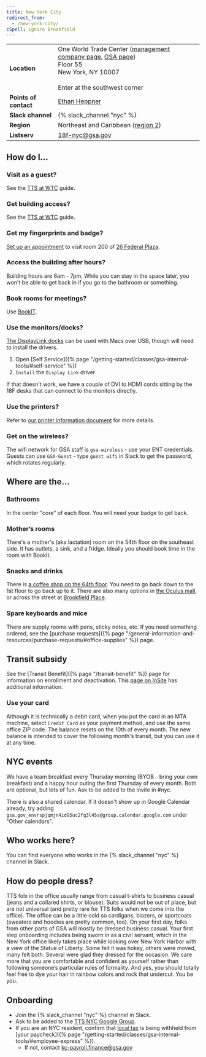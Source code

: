 ```yaml
---
title: New York City
redirect_from:
  - /new-york-city/
cSpell: ignore Brookfield
---
```


<div class="table-wrapper">
  <table class="table-office-metadata">
    <tbody>
      <tr>
        <td class="col-key"><strong>Location</strong></td>
        <td class="col-value">
          One World Trade Center (<a href="https://onewtc.durst.org/">management company page</a>, <a href="https://insite.gsa.gov/portal/category/540422">GSA page</a>)<br/>
          Floor 55<br/>
          New York, NY 10007<br/>
          <br/>
          Enter at the southwest corner
        </td>
      </tr>
      <tr>
        <td class="col-key"><strong>Points of contact</strong></td>
        <td class="col-value">
        <a href="https://gsa-tts.slack.com/team/U01J1L5569L">Ethan Heppner</a><br/>
        </td>
      </tr>
      <tr>
        <td class="col-key">
          <strong>Slack channel</strong>
        </td>
        <td class="col-value">
          {% slack_channel "nyc" %}
        </td>
      </tr>
      <tr>
        <td class="col-key"><strong>Region</strong></td>
        <td class="col-value">Northeast and Caribbean (<a href="https://www.gsa.gov/portal/category/22227">region 2</a>)</td>
      </tr>
      <tr>
        <td class="col-key">
          <strong>Listserv</strong>
        </td>
        <td class="col-value"><a href="mailto:18f-nyc@gsa.gov">18f-nyc@gsa.gov</a></td>
       </tr>
    </tbody>
  </table>
</div>

## How do I...

### Visit as a guest?

See the
[TTS at WTC](https://docs.google.com/document/d/1bqTlkaxRfbPdf0HlYI3TZkwIT9vd2HcN-nh6rTrkJzE/edit#heading=h.gno5incmiuxa)
guide.

### Get building access?

See the
[TTS at WTC](https://docs.google.com/document/d/1bqTlkaxRfbPdf0HlYI3TZkwIT9vd2HcN-nh6rTrkJzE/edit)
guide.

### Get my fingerprints and badge?

[Set up an appointment](https://app3.timetrade.com/tc/login.do?url=usaccess) to
visit room 200 of [26 Federal Plaza](https://goo.gl/maps/PX99MsBHdnD2).

### Access the building after hours?

Building hours are 6am - 7pm. While you can stay in the space later, you won't
be able to get back in if you go to the bathroom or something.

### Book rooms for meetings?

Use [BookIT](https://bookit.gsa.gov/).

### Use the monitors/docks?

[The DisplayLink docks](https://www.targus.com/us/universal-usb-3-0-dv4k-docking-station-with-power-dock177usz)
can be used with Macs over USB, though will need to install the drivers.

1. Open [Self
   Service]({% page "/getting-started/classes/gsa-internal-tools/#self-service" %})
1. `Install` the `Display Link` driver

If that doesn't work, we have a couple of DVI to HDMI cords sitting by the 18F
desks that can connect to the monitors directly.

### Use the printers?

Refer to
[our printer information document](https://docs.google.com/document/d/1Ikw7kfeY10lnImZHN7zq5wNjaTRBdTPkZj4QG7-z3d0/edit#)
for more details.

### Get on the wireless?

The wifi network for GSA staff is `gsa-wireless` - use your ENT credentials.
Guests can use `GSA-Guest` - type `guest wifi` in Slack to get the password,
which rotates regularly.

## Where are the...

### Bathrooms

In the center "core" of each floor. You will need your badge to get back.

### Mother’s rooms

There's a mother's (aka lactation) room on the 54th floor on the southeast side.
It has outlets, a sink, and a fridge. Ideally you should book time in the room
with BookIt.

### Snacks and drinks

There is [a coffee shop on the 64th floor](https://forfivecoffee.com/). You need
to go back down to the 1st floor to go back up to it. There are also many
options in
[the Oculus mall](https://www.westfield.com/westfieldworldtradecenter/entertainment/dining),
or across the street at [Brookfield Place](https://bfplny.com/food).

### Spare keyboards and mice

There are supply rooms with pens, sticky notes, etc. If you need something
ordered, see the [purchase
requests]({% page "/general-information-and-resources/purchase-requests/#office-supplies" %})
page.

## Transit subsidy

See the [Transit Benefit]({% page "/transit-benefit" %}) page for information on
enrollment and deactivation. This
[page on InSite](https://insite.gsa.gov/portal/content/500219) has additional
information.

### Use your card

Although it is technically a debit card, when you put the card in an MTA
machine, select `Credit Card` as your payment method, and use the same office
ZIP code. The balance resets on the 10th of every month. The new balance is
intended to cover the following month's transit, but you can use it at any time.

## NYC events

We have a team breakfast every Thursday morning (BYOB - bring your own
breakfast) and a happy hour outing the first Thursday of every month. Both are
optional, but lots of fun. Ask to be added to the invite in #nyc.

There is also a shared calendar. If it doesn't show up in Google Calendar
already, try adding
`gsa.gov_envrspjqmjn4id95uc2fq3l45s@group.calendar.google.com` under "Other
calendars".

## Who works here?

You can find everyone who works in the {% slack_channel "nyc" %} channel in
Slack.

## How do people dress?

TTS folx in the office usually range from casual t-shirts to business casual
(jeans and a collared shirts, or blouse). Suits would not be out of place, but
are not universal (and pretty rare for TTS folks when we come into the office).
The office can be a little cold so cardigans, blazers, or sportcoats (sweaters
and hoodies are pretty common, too). On your first day, folks from other parts
of GSA will mostly be dressed business casual. Your first step onboarding
includes being sworn in as a civil servant, which in the New York office likely
takes place while looking over New York Harbor with a view of the Statue of
Liberty. Some felt it was hokey, others were moved, many felt both. Several were
glad they dressed for the occasion. We care more that you are comfortable and
confident as yourself rather than following someone’s particular rules of
formality. And yes, you should totally feel free to dye your hair in rainbow
colors and rock that undercut. You be you.

## Onboarding

- Join the {% slack_channel "nyc" %} channel in Slack.
- Ask to be added to the
  [TTS NYC Google Group](https://groups.google.com/a/gsa.gov/g/TTS-nyc).
- If you are an NYC resident, confirm that
  [local tax](https://www.tax.ny.gov/pit/file/tax_tables.htm) is being withheld
  from [your
  paycheck]({% page "/getting-started/classes/gsa-internal-tools/#employee-express" %}).
  - If not, contact kc-payroll.finance@gsa.gov
